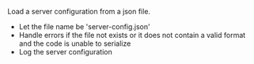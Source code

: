 Load a server configuration from a json file.

 - Let the file name be 'server-config.json'
 - Handle errors if the file not exists or it does not contain a valid format and the code is unable to serialize
 - Log the server configuration